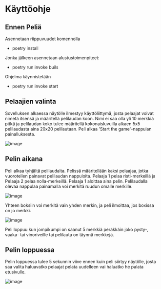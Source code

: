 
# Käyttöohje

## Ennen Peliä

Asennetaan riippuvuudet komennolla

-   poetry install

Jonka jälkeen asennetaan alustustoimenpiteet:

-   poetry run invoke buils

Ohjelma käynnistetään

-   poetry run invoke start


## Pelaajien valinta

Sovelluksen alkaessa näytölle ilmestyy käyttöliittymä, josta pelaajat voivat nimetä itsensä ja määritellä pelilaudan koon. Nimi ei saa olla yli 10 merkkiä pitkä ja pelilaudan koko tulee määritellä kokonaisluvuilla alkaen 5x5 pelilaudasta aina 20x20 pelilautaan. Peli alkaa 'Start the game'-nappulan painalluksesta.

![image](https://user-images.githubusercontent.com/94007460/147417660-2891012e-f875-4d97-832d-b5c49f322939.png)


## Pelin aikana

Peli alkaa tyhjältä pelilaudalta. Pelissä määritellään kaksi pelaajaa, jotka vuorotellen painavat pelilaudan nappuloita. Pelaaja 1 pelaa risti-merkeillä ja Pelaaja 2 pelaa nolla-merkeillä. Pelaaja 1 aloittaa aina pelin. Pelilaudalla olevaa nappulaa painamalla voi merkitä ruudun omalle merkille.

![image](https://user-images.githubusercontent.com/94007460/146065690-eab9ec89-3b93-47f3-a8d9-aaf62d260c59.png)

Yhteen boksiin voi merkitä vain yhden merkin, ja peli ilmoittaa, jos boxissa on jo merkki.

![image](https://user-images.githubusercontent.com/94007460/146065972-c17e837e-d448-4a39-938e-dad6f8018b25.png)

Peli loppuu kun jompikumpi on saanut 5 merkkiä peräkkäin joko pysty-, vaaka- tai vinoriveille tai pelilauta on täynnä merkkejä. 

## Pelin loppuessa

Pelin loppuessa tulee 5 sekunnin viive ennen kuin peli siirtyy näytölle, josta saa valita haluavatko pelaajat pelata uudelleen vai haluatko he palata etusivulle. 

![image](https://user-images.githubusercontent.com/94007460/146065903-9faa8d41-d22f-43cc-b473-a6a52a3e1760.png)

